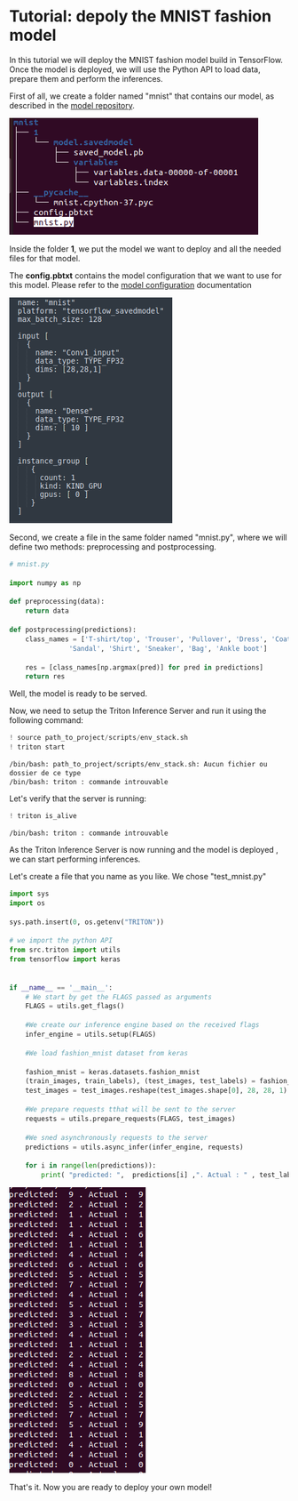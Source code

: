 # Tutorial: depoly the MNIST fashion model 

In this tutorial we will deploy the MNIST fashion model build in TensorFlow. Once the model is deployed, we will use the Python API to load data, prepare them and perform the inferences. 


First of all, we create a folder named "mnist" that contains our model, as described in the [model repository](http://localhost:8888/notebooks/docs/model_repository.md). 

![pre_post_processing.png](img/pre_post_processing.png)

Inside the folder **1**, we put the model we want to deploy and all the needed files for that model.

The **config.pbtxt** contains the model configuration that we want to use for this model. Please refer to the [model configuration](https://github.com/triton-inference-server/server/blob/main/docs/model_configuration.md) documentation

![mnist_config.png](img/mnist_config.png)

Second, we create a file in the same folder named "mnist.py", where we will define two methods: preprocessing and postprocessing. 



```python
# mnist.py 

import numpy as np 

def preprocessing(data): 
	return data 

def postprocessing(predictions): 
    class_names = ['T-shirt/top', 'Trouser', 'Pullover', 'Dress', 'Coat',
               'Sandal', 'Shirt', 'Sneaker', 'Bag', 'Ankle boot']
    
    res = [class_names[np.argmax(pred)] for pred in predictions]
    return res 

```

Well, the model is ready to be served. 

Now, we need to setup the Triton Inference Server and run it using the following command: 


```python
! source path_to_project/scripts/env_stack.sh
! triton start
```

    /bin/bash: path_to_project/scripts/env_stack.sh: Aucun fichier ou dossier de ce type
    /bin/bash: triton : commande introuvable


Let's verify that the server is running: 


```python
! triton is_alive
```

    /bin/bash: triton : commande introuvable


As the Triton Inference Server is now running and the model is deployed , we can start performing inferences.

Let's create a file that you name as you like. We chose "test_mnist.py"




```python
import sys
import os

sys.path.insert(0, os.getenv("TRITON"))

# we import the python API
from src.triton import utils
from tensorflow import keras


if __name__ == '__main__':
    # We start by get the FLAGS passed as arguments
	FLAGS = utils.get_flags()
    
    #We create our inference engine based on the received flags  
	infer_engine = utils.setup(FLAGS)

    #We load fashion_mnist dataset from keras
    
	fashion_mnist = keras.datasets.fashion_mnist
	(train_images, train_labels), (test_images, test_labels) = fashion_mnist.load_data()
	test_images = test_images.reshape(test_images.shape[0], 28, 28, 1)

	#We prepare requests tthat will be sent to the server 
    requests = utils.prepare_requests(FLAGS, test_images)
    
    #We sned asynchronously requests to the server
	predictions = utils.async_infer(infer_engine, requests)

	for i in range(len(predictions)):
		print( "predicted: ",  predictions[i] ,". Actual : " , test_labels[i])
```

![results.png](img/results.png)

That's it. Now you are ready to deploy your own model! 
